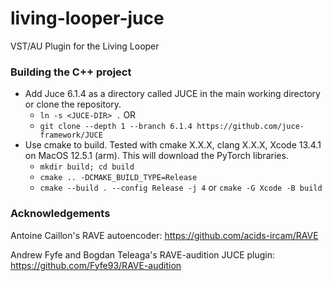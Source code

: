 # living-looper-juce
VST/AU Plugin for the Living Looper


### Building the C++ project
- Add Juce 6.1.4 as a directory called JUCE in the main working directory or clone the repository.
  - `ln -s <JUCE-DIR> .`  OR
  - `git clone --depth 1 --branch 6.1.4 https://github.com/juce-framework/JUCE`
- Use cmake to build. Tested with cmake X.X.X, clang X.X.X, Xcode 13.4.1 on MacOS 12.5.1 (arm). This will download the PyTorch libraries.
  - `mkdir build; cd build`
  - `cmake .. -DCMAKE_BUILD_TYPE=Release`
  - `cmake --build . --config Release -j 4` or  `cmake -G Xcode -B build`


### Acknowledgements

Antoine Caillon's RAVE autoencoder: https://github.com/acids-ircam/RAVE

Andrew Fyfe and Bogdan Teleaga's RAVE-audition JUCE plugin: https://github.com/Fyfe93/RAVE-audition
